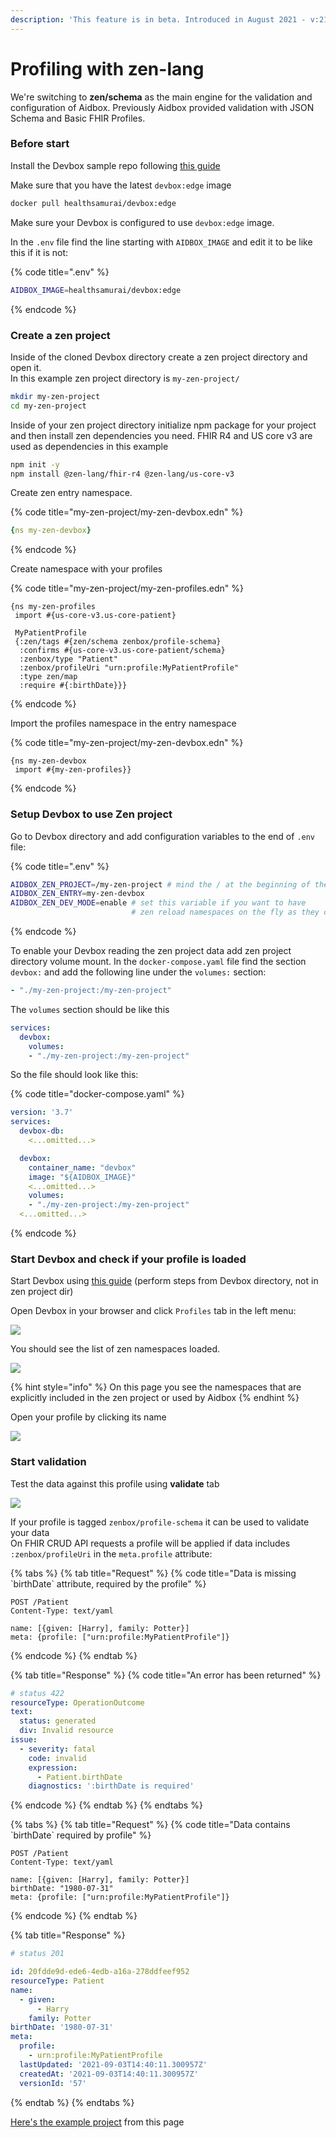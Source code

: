 ```yaml
---
description: 'This feature is in beta. Introduced in August 2021 - v:2108 release.'
---
```


# Profiling with zen-lang

We're switching to **zen/schema** as the main engine for the validation and configuration of Aidbox. Previously Aidbox provided validation with JSON Schema and Basic FHIR Profiles.

### Before start

Install the Devbox sample repo following [this guide](../getting-started/installation/setup-aidbox.dev.md) 

Make sure that you have the latest `devbox:edge` image

```bash
docker pull healthsamurai/devbox:edge
```

Make sure your Devbox is configured to use `devbox:edge` image.  
  
In the `.env` file find the line starting with `AIDBOX_IMAGE` and edit it to be like this if it is not:

{% code title=".env" %}
```bash
AIDBOX_IMAGE=healthsamurai/devbox:edge
```
{% endcode %}

### Create a zen project

Inside of the cloned Devbox directory create a zen project directory and open it.   
In this example zen project directory is `my-zen-project/`

```bash
mkdir my-zen-project
cd my-zen-project
```

Inside of your zen project directory initialize npm package for your project and then install zen dependencies you need. FHIR R4 and US core v3 are used as dependencies in this example

```bash
npm init -y
npm install @zen-lang/fhir-r4 @zen-lang/us-core-v3
```

Create zen entry namespace.

{% code title="my-zen-project/my-zen-devbox.edn" %}
```yaml
{ns my-zen-devbox}
```
{% endcode %}

Create namespace with your profiles

{% code title="my-zen-project/my-zen-profiles.edn" %}
```text
{ns my-zen-profiles
 import #{us-core-v3.us-core-patient}

 MyPatientProfile
 {:zen/tags #{zen/schema zenbox/profile-schema}
  :confirms #{us-core-v3.us-core-patient/schema}
  :zenbox/type "Patient"
  :zenbox/profileUri "urn:profile:MyPatientProfile"
  :type zen/map
  :require #{:birthDate}}}
```
{% endcode %}

Import the profiles namespace in the entry namespace

{% code title="my-zen-project/my-zen-devbox.edn" %}
```text
{ns my-zen-devbox
 import #{my-zen-profiles}}
```
{% endcode %}

### Setup Devbox to use Zen project

Go to Devbox directory and add configuration variables to the end of `.env` file:

{% code title=".env" %}
```bash
AIDBOX_ZEN_PROJECT=/my-zen-project # mind the / at the beginning of the dir name
AIDBOX_ZEN_ENTRY=my-zen-devbox
AIDBOX_ZEN_DEV_MODE=enable # set this variable if you want to have 
                           # zen reload namespaces on the fly as they change
```
{% endcode %}

To enable your Devbox reading the zen project data add zen project directory volume mount. In the `docker-compose.yaml` file find the section `devbox:` and add the following line under the `volumes:` section:

```yaml
- "./my-zen-project:/my-zen-project"
```

The `volumes` section should be like this

```yaml
services:
  devbox:
    volumes:
    - "./my-zen-project:/my-zen-project"
```

So the file should look like this:

{% code title="docker-compose.yaml" %}
```yaml
version: '3.7'
services:
  devbox-db:
    <...omitted...>

  devbox:
    container_name: "devbox"
    image: "${AIDBOX_IMAGE}"
    <...omitted...>
    volumes:
    - "./my-zen-project:/my-zen-project"
  <...omitted...>
```
{% endcode %}

### Start Devbox and check if your profile is loaded

Start Devbox using [this guide](../getting-started/installation/setup-aidbox.dev.md#run-devbox) \(perform steps from Devbox directory, not in zen project dir\)

Open Devbox in your browser and click `Profiles` tab in the left menu:

![](../.gitbook/assets/image%20%2871%29.png)

You should see the list of zen namespaces loaded.

![](../.gitbook/assets/image%20%2889%29.png)

{% hint style="info" %}
 On this page you see the namespaces that are explicitly included in the zen project or used by Aidbox
{% endhint %}

Open your profile by clicking its name

![](../.gitbook/assets/image%20%2891%29.png)

### 

### Start validation

Test the data against this profile using **validate** tab

![](../.gitbook/assets/image%20%2880%29.png)

If your profile is tagged `zenbox/profile-schema` it can be used to validate your data  
On FHIR CRUD API requests a profile will be applied if data includes `:zenbox/profileUri` in the `meta.profile` attribute:

{% tabs %}
{% tab title="Request" %}
{% code title="Data is missing \`birthDate\` attribute, required by the profile" %}
```http
POST /Patient
Content-Type: text/yaml

name: [{given: [Harry], family: Potter}]
meta: {profile: ["urn:profile:MyPatientProfile"]}
```
{% endcode %}
{% endtab %}

{% tab title="Response" %}
{% code title="An error has been returned" %}
```yaml
# status 422
resourceType: OperationOutcome
text:
  status: generated
  div: Invalid resource
issue:
  - severity: fatal
    code: invalid
    expression:
      - Patient.birthDate
    diagnostics: ':birthDate is required'
```
{% endcode %}
{% endtab %}
{% endtabs %}

{% tabs %}
{% tab title="Request" %}
{% code title="Data contains \`birthDate\` required by profile" %}
```http
POST /Patient
Content-Type: text/yaml

name: [{given: [Harry], family: Potter}]
birthDate: "1980-07-31"
meta: {profile: ["urn:profile:MyPatientProfile"]}
```
{% endcode %}
{% endtab %}

{% tab title="Response" %}
```yaml
# status 201

id: 20fdde9d-ede6-4edb-a16a-278ddfeef952
resourceType: Patient
name:
  - given:
      - Harry
    family: Potter
birthDate: '1980-07-31'
meta:
  profile:
    - urn:profile:MyPatientProfile
  lastUpdated: '2021-09-03T14:40:11.300957Z'
  createdAt: '2021-09-03T14:40:11.300957Z'
  versionId: '57'
```
{% endtab %}
{% endtabs %}

[Here's the example project](https://github.com/Aidbox/devbox/commit/8c716fa9595f64a1abfb7167bf29e516019fd98e) from this page

